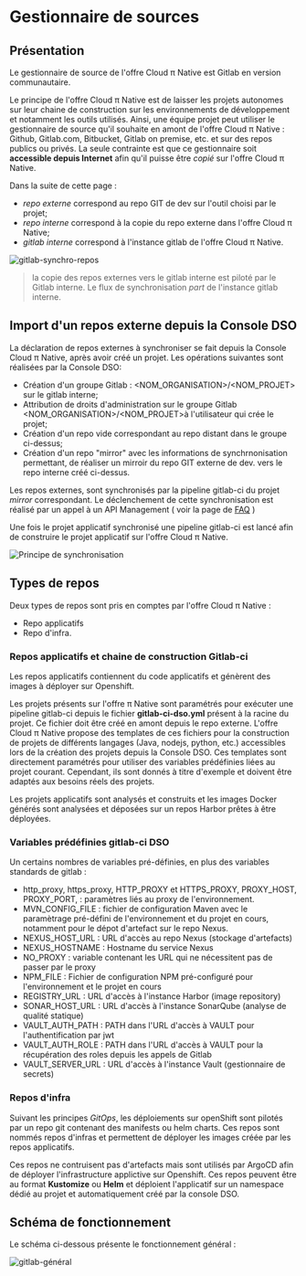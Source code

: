 # Gestionnaire de sources

## Présentation
Le gestionnaire de source de l'offre Cloud π Native est Gitlab en version communautaire.

Le principe de l'offre Cloud π Native est de laisser les projets autonomes sur leur chaine de construction sur les environnements de développement et notamment les outils utilisés. Ainsi, une équipe projet peut utiliser le gestionnaire de source qu'il souhaite en amont de l'offre Cloud π Native : Github, Gitlab.com, Bitbucket, Gitlab on premise, etc. et sur des repos publics ou privés. La seule contrainte est que ce gestionnaire soit **accessible depuis Internet** afin qu'il puisse être *copié* sur l'offre Cloud π Native.

Dans la suite de cette page :
  - *repo externe* correspond au repo GIT de dev sur l'outil choisi par le projet;
  - *repo interne* correspond à la copie du repo externe dans l'offre Cloud π Native;
  - *gitlab interne* correspond à l'instance gitlab de l'offre Cloud π Native.

![gitlab-synchro-repos](/img/repo-sync-01.png)

> la copie des repos externes vers le gitlab interne est piloté par le Gitlab interne. Le flux de synchronisation *part* de l'instance gitlab interne.

## Import d'un repos externe depuis la Console DSO

La déclaration de repos externes à synchroniser se fait depuis la Console Cloud π Native, après avoir créé un projet. Les opérations suivantes sont réalisées par la Console DSO:
 - Création d'un groupe Gitlab : <NOM_ORGANISATION>/<NOM_PROJET> sur le gitlab interne;
 - Attribution de droits d'administration sur le groupe Gitlab <NOM_ORGANISATION>/<NOM_PROJET>à l'utilisateur qui crée le projet;
 - Création d'un repo vide correspondant au repo distant dans le groupe ci-dessus;
 - Création d'un repo "mirror" avec les informations de synchrnonisation permettant, de réaliser un mirroir du repo GIT externe de dev. vers le repo interne créé ci-dessus.

Les repos externes, sont synchronisés par la pipeline gitlab-ci du projet *mirror* correspondant. Le déclenchement de cette synchronisation est réalisé par un appel à un API Management ( voir la page de [FAQ](/agreement/faq) )

Une fois le projet applicatif synchronisé une pipeline gitlab-ci est lancé afin de construire le projet applicatif sur l'offre Cloud π Native.

![Principe de synchronisation](/img/repo-sync-02.png)

## Types de repos

Deux types de repos sont pris en comptes par l'offre Cloud π Native :
 - Repo applicatifs
 - Repo d'infra.

### Repos applicatifs et chaine de construction Gitlab-ci 

Les repos applicatifs contiennent du code applicatifs et génèrent des images à déployer sur Openshift.

Les projets présents sur l'offre π Native sont paramétrés pour exécuter une pipeline gitlab-ci depuis le fichier **gitlab-ci-dso.yml** présent à la racine du projet. Ce fichier doit être créé en amont depuis le repo externe. L'offre Cloud π Native propose des templates de ces fichiers pour la construction de projets de différents langages (Java, nodejs, python, etc.) accessibles lors de la création des projets depuis la Console DSO. Ces templates sont directement paramétrés pour utiliser des variables prédéfinies liées au projet courant. Cependant, ils sont donnés à titre d'exemple et doivent être adaptés aux besoins réels des projets.

Les projets applicatifs sont analysés et construits et les images Docker générés sont analysées et déposées sur un repos Harbor prêtes à être déployées.


### Variables prédéfinies gitlab-ci DSO

Un certains nombres de variables pré-définies, en plus des variables standards de gitlab :
 - http_proxy, https_proxy, HTTP_PROXY et HTTPS_PROXY, PROXY_HOST, PROXY_PORT,  : paramètres liés au proxy de l'environnement.
 - MVN_CONFIG_FILE : fichier de configuration Maven avec le paramètrage pré-défini de l'environnement et du projet en cours, notamment pour le dépot d'artefact sur le repo Nexus.
 - NEXUS_HOST_URL : URL d'accès au repo Nexus (stockage d'artefacts)
 - NEXUS_HOSTNAME : Hostname du service Nexus
 - NO_PROXY : variable contenant les URL qui ne nécessitent pas de passer par le proxy
 - NPM_FILE : Fichier de configuration NPM pré-configuré pour l'environnement et le projet en cours
 - REGISTRY_URL : URL d'accès à l'instance Harbor (image repository)
 - SONAR_HOST_URL : URL d'accès à l'instance SonarQube (analyse de qualité statique)
 - VAULT_AUTH_PATH : PATH dans l'URL d'accès à VAULT pour l'authentification par jwt
 - VAULT_AUTH_ROLE : PATH dans l'URL d'accès à VAULT pour la récupération des roles depuis les appels de Gitlab
 - VAULT_SERVER_URL : URL d'accès à l'instance Vault (gestionnaire de secrets)
 
### Repos d'infra

Suivant les principes *GitOps*, les déploiements sur openShift sont pilotés par un repo git contenant des manifests ou helm charts. Ces repos sont nommés repos d'infras et permettent de déployer les images créée par les repos applicatifs.

Ces repos ne contruisent pas d'artefacts mais sont utilisés par ArgoCD afin de déployer l'infrastructure applictive sur Openshift. Ces repos peuvent être au format **Kustomize** ou **Helm** et déploient l'applicatif sur un namespace dédié au projet et automatiquement créé par la console DSO.

## Schéma de fonctionnement
Le schéma ci-dessous présente le fonctionnement général : 

![gitlab-général](/img/gitlab.png)


